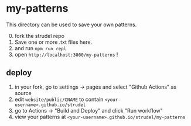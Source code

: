 # my-patterns

This directory can be used to save your own patterns.

0. fork the strudel repo
1. Save one or more .txt files here.
2. and run `npm run repl`
3. open `http://localhost:3000/my-patterns` !

## deploy

1. in your fork, go to settings -> pages and select "Github Actions" as source
2. edit `website/public/CNAME` to contain `<your-username>.github.io/strudel`
3. go to Actions -> "Build and Deploy" and click "Run workflow"
4. view your patterns at `<your-username>.github.io/strudel/my-patterns`
